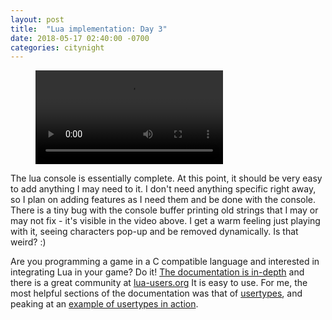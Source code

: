 ```yaml
---
layout: post
title:  "Lua implementation: Day 3"
date: 2018-05-17 02:40:00 -0700
categories: citynight
---
```


<!-- blank line -->
<figure class="video_container">
  <video controls="true" allowfullscreen="true">
    <source src="/videos/2018-05-17 02-08-52.webm" type="video/webm">
  </video>
</figure>
<!-- blank line -->

The lua console is essentially complete. At this point, it should be very easy to add anything I may need to it. I don't need anything specific right away, so I plan on adding features as I need them and be done with the console.  There is a tiny bug with the console buffer printing old strings that I may or may not fix - it's visible in the video above. I get a warm feeling just playing with it, seeing characters pop-up and be removed dynamically. Is that weird? :)

Are you programming a game in a C compatible language and interested in integrating Lua in your game? Do it! [The documentation is in-depth](https://www.lua.org/manual/) and there is a great community at [lua-users.org](https://lua-users.org) It is easy to use. For me, the most helpful sections of the documentation was that of [usertypes](https://www.lua.org/pil/28.1.html), and peaking at an [example of usertypes in action](http://lua-users.org/wiki/UserDataExample).
